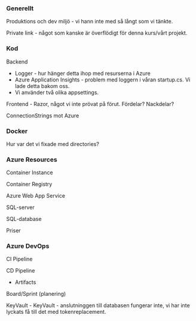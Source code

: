 ### Generellt

Produktions och dev miljö - vi hann inte med så långt som vi tänkte. 

Private link - något som kanske är överflödigt för denna kurs/vårt projekt.



### Kod

Backend

- Logger - hur hänger detta ihop med resurserna i Azure
- Azure Application Insights - problem med loggern i våran startup.cs. Vi lade detta bakom oss.
- Vi använder två olika appsettings. 

Frontend - Razor, något vi inte prövat på förut. Fördelar? Nackdelar?

ConnectionStrings mot Azure

### Docker

Hur var det vi fixade med directories?



### Azure Resources

Container Instance

Container Registry

Azure Web App Service

SQL-server

SQL-database

Priser

### Azure DevOps

CI Pipeline

CD Pipeline

- Artifacts

Board/Sprint (planering)

KeyVault - KeyVault - anslutninggen till databasen fungerar inte, vi har inte lyckats få till det med tokenreplacement. 




